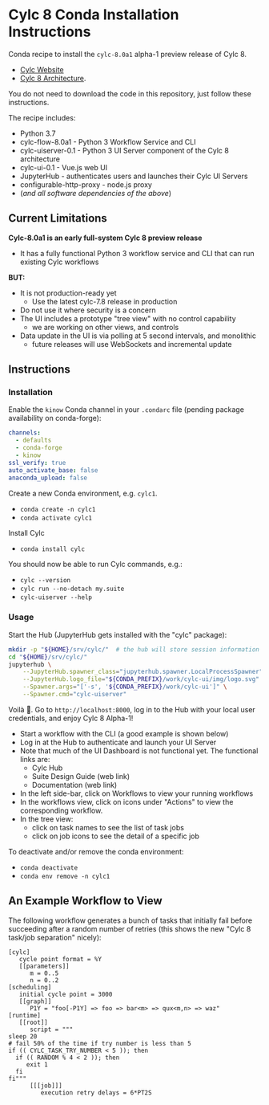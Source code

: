 # Cylc 8 Conda Installation Instructions 

Conda recipe to install the `cylc-8.0a1` alpha-1 preview release of Cylc 8.

- [Cylc Website](https://cylc.github.io)
- [Cylc 8
  Architecture](https://cylc.github.io/cylc-admin/cylc-8-architecture.html).

You do not need to download the code in this repository, just follow these
instructions.

The recipe includes:
- Python 3.7
- cylc-flow-8.0a1 - Python 3 Workflow Service and CLI
- cylc-uiserver-0.1 - Python 3 UI Server component of the Cylc 8 architecture
- cylc-ui-0.1 - Vue.js web UI
- JupyterHub - authenticates users and launches their Cylc UI Servers
- configurable-http-proxy - node.js proxy
- (*and all software dependencies of the above*)

## Current Limitations

**Cylc-8.0a1 is an early full-system Cylc 8 preview release**
- It has a fully functional Python 3 workflow service and CLI that can run
  existing Cylc workflows

**BUT:**
- It is not production-ready yet
  - Use the latest cylc-7.8 release in production
- Do not use it where security is a concern
- The UI includes a prototype "tree view" with no control capability
  - we are working on other views, and controls
- Data update in the UI is via polling at 5 second intervals, and monolithic
  - future releases will use WebSockets and incremental update

## Instructions

### Installation

Enable the `kinow` Conda channel in your `.condarc` file (pending package
availability on conda-forge):

```yaml
channels:
  - defaults
  - conda-forge
  - kinow
ssl_verify: true
auto_activate_base: false
anaconda_upload: false
```

Create a new Conda environment, e.g. `cylc1`.

- `conda create -n cylc1`
- `conda activate cylc1`

Install Cylc

- `conda install cylc`

You should now be able to run Cylc commands, e.g.:

- `cylc --version`
- `cylc run --no-detach my.suite`
- `cylc-uiserver --help`

### Usage

Start the Hub (JupyterHub gets installed with the "cylc" package):

```sh
mkdir -p "${HOME}/srv/cylc/"  # the hub will store session information here
cd "${HOME}/srv/cylc/"
jupyterhub \
    --JupyterHub.spawner_class="jupyterhub.spawner.LocalProcessSpawner" \
    --JupyterHub.logo_file="${CONDA_PREFIX}/work/cylc-ui/img/logo.svg" \
    --Spawner.args="['-s', '${CONDA_PREFIX}/work/cylc-ui']" \
    --Spawner.cmd="cylc-uiserver"
```

Voilà 🎉. Go to `http://localhost:8000`, log in to the Hub with your local user
credentials, and enjoy Cylc 8 Alpha-1!

- Start a workflow with the CLI (a good example is shown below)
- Log in at the Hub to authenticate and launch your UI Server
- Note that much of the UI Dashboard is not functional yet.
  The functional links are:
  - Cylc Hub
  - Suite Design Guide (web link)
  - Documentation (web link)
- In the left side-bar, click on Workflows to view your running workflows
- In the workflows view, click on icons under "Actions" to view the
  corresponding workflow. 
- In the tree view:
  - click on task names to see the list of task jobs
  - click on job icons to see the detail of a specific job

To deactivate and/or remove the conda environment:

- `conda deactivate`
- `conda env remove -n cylc1`

## An Example Workflow to View

The following workflow generates a bunch of tasks that initially fail before
succeeding after a random number of retries (this shows the new "Cylc 8
task/job separation" nicely):

```
[cylc]
   cycle point format = %Y
   [[parameters]]
      m = 0..5
      n = 0..2
[scheduling]
   initial cycle point = 3000
   [[graph]]
      P1Y = "foo[-P1Y] => foo => bar<m> => qux<m,n> => waz"
[runtime]
   [[root]]
      script = """
sleep 20
# fail 50% of the time if try number is less than 5
if (( CYLC_TASK_TRY_NUMBER < 5 )); then
  if (( RANDOM % 4 < 2 )); then
     exit 1
  fi
fi"""
      [[[job]]]
         execution retry delays = 6*PT2S
```
